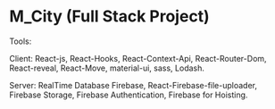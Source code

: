 # M_City (Full Stack Project)
Tools:

Client: React-js, React-Hooks, React-Context-Api, React-Router-Dom, React-reveal, React-Move, material-ui, sass, Lodash.

Server: RealTime Database Firebase, React-Firebase-file-uploader, Firebase Storage, Firebase Authentication, Firebase for Hoisting.
